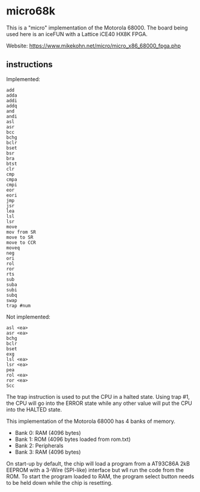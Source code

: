 micro68k
========

This is a "micro" implementation of the Motorola 68000. The
board being used here is an iceFUN with a Lattice iCE40 HX8K FPGA.

Website:
https://www.mikekohn.net/micro/micro_x86_68000_fpga.php

instructions
------------
Implemented:

    add
    adda
    addi
    addq
    and
    andi
    asl
    asr
    bcc
    bchg
    bclr
    bset
    bsr
    bra
    btst
    clr
    cmp
    cmpa
    cmpi
    eor
    eori
    jmp
    jsr
    lea
    lsl
    lsr
    move
    mov from SR
    move to SR
    move to CCR
    moveq
    neg
    ori
    rol
    ror
    rts
    sub
    suba
    subi
    subq
    swap
    trap #num

Not implemented:

    asl <ea>
    asr <ea>
    bchg
    bclr
    bset
    exg
    lsl <ea>
    lsr <ea>
    pea
    rol <ea>
    ror <ea>
    Scc

The trap instruction is used to put the CPU in a halted state. Using
trap #1, the CPU will go into the ERROR state while any other value
will put the CPU into the HALTED state.

This implementation of the Motorola 68000 has 4 banks of memory.

* Bank 0: RAM (4096 bytes)
* Bank 1: ROM (4096 bytes loaded from rom.txt)
* Bank 2: Peripherals
* Bank 3: RAM (4096 bytes)

On start-up by default, the chip will load a program from a AT93C86A
2kB EEPROM with a 3-Wire (SPI-like) interface but wll run the code
from the ROM. To start the program loaded to RAM, the program select
button needs to be held down while the chip is resetting.

